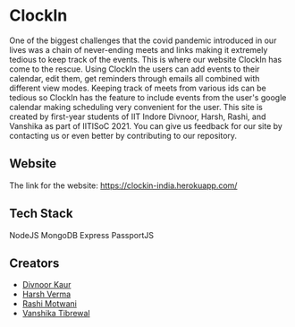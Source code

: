 # ClockIn

One of the biggest challenges that the covid pandemic introduced in our lives was a chain of never-ending meets and links making it extremely tedious to keep track of the events. This is where our website ClockIn has come to the rescue. Using ClockIn the users can add events to their calendar, edit them, get reminders through emails all combined with different view modes. Keeping track of meets from various ids can be tedious so ClockIn has the feature to include events from the user's google calendar making scheduling very convenient for the user. This site is created by first-year students of IIT Indore Divnoor, Harsh, Rashi, and Vanshika as part of IITISoC 2021. You can give us feedback for our site by contacting us or even better by contributing to our repository.


## Website

The link for the website: https://clockin-india.herokuapp.com/

  
## Tech Stack

NodeJS
MongoDB
Express
PassportJS
  
  
## Creators

- [Divnoor Kaur](https://github.com/Noor-02)
- [Harsh Verma](https://github.com/v-harsh-18)
- [Rashi Motwani](https://github.com/rashimotwani)
- [Vanshika Tibrewal](https://github.com/vanshikaT2)

